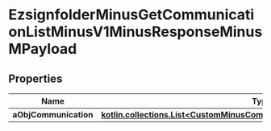 
# EzsignfolderMinusGetCommunicationListMinusV1MinusResponseMinusMPayload

## Properties
Name | Type | Description | Notes
------------ | ------------- | ------------- | -------------
**aObjCommunication** | [**kotlin.collections.List&lt;CustomMinusCommunicationListElementMinusResponse&gt;**](CustomMinusCommunicationListElementMinusResponse.md) |  | 



